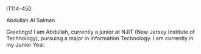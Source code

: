 IT114-450 

Abdullah Al Salman 

Greetings! I am Abdullah, currently a junior at NJIT (New Jersey Institute of Technology), 
pursuing a major in Information Technology. I am currently in my Junior Year.
